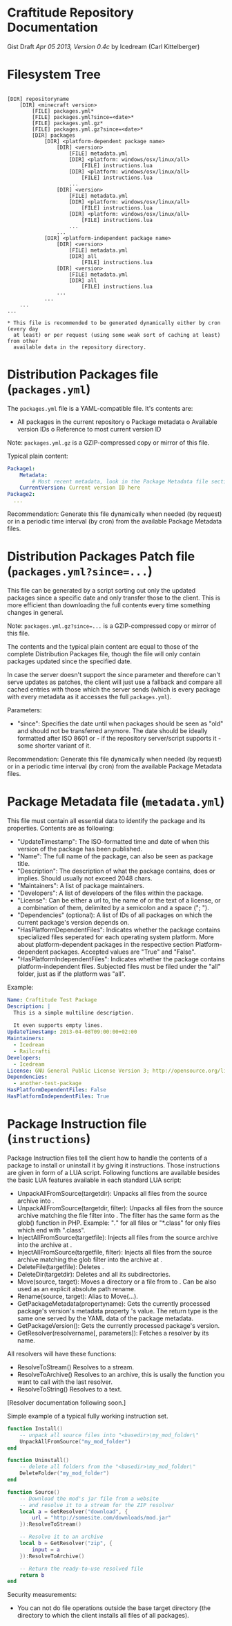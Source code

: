 # Craftitude Repository Documentation
Gist Draft *Apr 05 2013, Version 0.4c*
by Icedream (Carl Kittelberger)

Filesystem Tree
===============

```

[DIR] repositoryname
	[DIR] <minecraft version>
		[FILE] packages.yml*
		[FILE] packages.yml?since=<date>*
		[FILE] packages.yml.gz*
		[FILE] packages.yml.gz?since=<date>*
		[DIR] packages
			[DIR] <platform-dependent package name>
				[DIR] <version>
					[FILE] metadata.yml
					[DIR] <platform: windows/osx/linux/all>
						[FILE] instructions.lua
					[DIR] <platform: windows/osx/linux/all>
						[FILE] instructions.lua
					...
				[DIR] <version>
					[FILE] metadata.yml
					[DIR] <platform: windows/osx/linux/all>
						[FILE] instructions.lua
					[DIR] <platform: windows/osx/linux/all>
						[FILE] instructions.lua
					...
				...
			[DIR] <platform-independent package name>
				[DIR] <version>
					[FILE] metadata.yml
					[DIR] all
						[FILE] instructions.lua
				[DIR] <version>
					[FILE] metadata.yml
					[DIR] all
						[FILE] instructions.lua
				...
			...
	...
...

* This file is recommended to be generated dynamically either by cron (every day
  at least) or per request (using some weak sort of caching at least) from other
  available data in the repository directory.

```

Distribution Packages file (``packages.yml``)
=====================================

The ``packages.yml`` file is a YAML-compatible file. It's contents are:

- All packages in the current repository
  o Package metadata
  o Available version IDs
  o Reference to most current version ID

Note: ``packages.yml.gz`` is a GZIP-compressed copy or mirror of this file.

Typical plain content:

```yaml
Package1:
	Metadata:
		# Most recent metadata, look in the Package Metadata file section for the contents
	CurrentVersion: Current version ID here
Package2:
  ...
```

Recommendation: Generate this file dynamically when needed (by request) or in a periodic time interval (by cron) from the available Package Metadata files.

Distribution Packages Patch file (``packages.yml?since=...``)
=============================================================

This file can be generated by a script sorting out only the updated packages
since a specific date and only transfer those to the client. This is more
efficient than downloading the full contents every time something changes in
general.

Note: ``packages.yml.gz?since=...`` is a GZIP-compressed copy or mirror of this file.

The contents and the typical plain content are equal to those of the complete
Distribution Packages file, though the file will only contain packages updated
since the specified date.

In case the server doesn't support the since parameter and therefore can't serve
updates as patches, the client will just use a fallback and compare all cached
entries with those which the server sends (which is every package with every
metadata as it accesses the full ``packages.yml``).

Parameters:
- "since":
	Specifies the date until when packages should be seen as "old" and should
	not be transferred anymore. The date should be ideally formatted after ISO
	8601 or - if the repository server/script supports it - some shorter variant
	of it.

Recommendation: Generate this file dynamically when needed (by request) or in a periodic time interval (by cron) from the available Package Metadata files.

Package Metadata file (``metadata.yml``)
========================================

This file must contain all essential data to identify the package and its
properties. Contents are as following:

- "UpdateTimestamp": The ISO-formatted time and date of when this version of
    the package has been published.
- "Name": The full name of the package, can also be seen as package title.
- "Description": The description of what the package contains, does or implies.
	Should usually not exceed 2048 chars.
- "Maintainers": A list of package maintainers.
- "Developers": A list of developers of the files within the package.
- "License": Can be either a url to, the name of or the text of a license, or a
	combination of them, delimited by a semicolon and a space ("; ").
- "Dependencies" (optional): A list of IDs of all packages on which the current
	package's version depends on.
- "HasPlatformDependentFiles": Indicates whether the package contains
    specialized files seperated for each operating system platform. More about
	platform-dependent packages in the respective section Platform-dependent
	packages. Accepted values are "True" and "False".
- "HasPlatformIndependentFiles": Indicates whether the package contains
    platform-independent files. Subjected files must be filed under the "all"
	folder, just as if the platform was "all".

Example:

```yaml
Name: Craftitude Test Package
Description: |
  This is a simple multiline description.
  
  It even supports empty lines.
UpdateTimestamp: 2013-04-08T09:00:00+02:00
Maintainers:
  - Icedream
  - Railcrafti
Developers:
  - Icedream
License: GNU General Public License Version 3; http://opensource.org/licenses/GPL-3.0
Dependencies:
  - another-test-package
HasPlatformDependentFiles: False
HasPlatformIndependentFiles: True
```

Package Instruction file (``instructions``)
============================================

Package Instruction files tell the client how to handle the contents of a
package to install or uninstall it by giving it instructions. Those instructions
are given in form of a LUA script. Following functions are available besides the
basic LUA features available in each standard LUA script:

- UnpackAllFromSource(targetdir):
	Unpacks all files from the source archive into <targetdir>.
- UnpackAllFromSource(targetdir, filter):
	Unpacks all files from the source archive matching the file filter into
	<targetdir>. The filter has the same form as the glob() function in PHP.
	Example:
		"*.*" for all files or "*.class" for only files which end with ".class".
- InjectAllFromSource(targetfile):
	Injects all files from the source archive into the archive at <targetfile>.
- InjectAllFromSource(targetfile, filter):
	Injects all files from the source archive matching the glob filter into the
	archive at <targetfile>.
- DeleteFile(targetfile):
	Deletes <targetfile>.
- DeleteDir(targetdir):
	Deletes <targetdir> and all its subdirectories.
- Move(source, target):
	Moves a directory or a file from <source> to <target>. Can be also used
	as an explicit absolute path rename.
- Rename(source, target):
	Alias to Move(...).
- GetPackageMetadata(propertyname):
	Gets the currently processed package's version's metadata property
	<propertyname>'s value. The return type is the same one served by the YAML
	data of the package metadata.
- GetPackageVersion():
	Gets the currently processed package's version.
- GetResolver(resolvername[, parameters]):
	Fetches a resolver by its name.

All resolvers will have these functions:
- ResolveToStream()
	Resolves to a stream.
- ResolveToArchive()
	Resolves to an archive, this is usally the function you want to call with the last resolver.
- ResolveToString()
	Resolves to a text.

[Resolver documentation following soon.]

Simple example of a typical fully working instruction set.

```lua
function Install()
	-- unpack all source files into "<basedir>\my_mod_folder\"
	UnpackAllFromSource("my_mod_folder")
end

function Uninstall()
	-- delete all folders from the "<basedir>\my_mod_folder\"
	DeleteFolder("my_mod_folder")
end

function Source()
	-- Download the mod's jar file from a website
	-- and resolve it to a stream for the ZIP resolver
	local a = GetResolver("download", {
		url = "http://somesite.com/downloads/mod.jar"
	}):ResolveToStream()

	-- Resolve it to an archive
	local b = GetResolver("zip", {
		input = a
	}):ResolveToArchive()

	-- Return the ready-to-use resolved file
	return b
end
```

Security measurements:
- You can not do file operations outside the base target directory (the directory to which the client installs all files of all packages).
